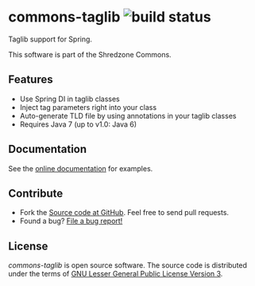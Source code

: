 # commons-taglib ![build status](https://shredzone.org/badge/commons-taglib.svg)

Taglib support for Spring.

This software is part of the Shredzone Commons.

## Features

* Use Spring DI in taglib classes
* Inject tag parameters right into your class
* Auto-generate TLD file by using annotations in your taglib classes
* Requires Java 7 (up to v1.0: Java 6)

## Documentation

See the [online documentation](https://shredzone.org/maven/commons-taglib/) for examples.

## Contribute

* Fork the [Source code at GitHub](https://github.com/shred/commons-taglib). Feel free to send pull requests.
* Found a bug? [File a bug report!](https://github.com/shred/commons-taglib/issues)

## License

_commons-taglib_ is open source software. The source code is distributed under the terms of [GNU Lesser General Public License Version 3](http://www.gnu.org/licenses/lgpl-3.0.html).

